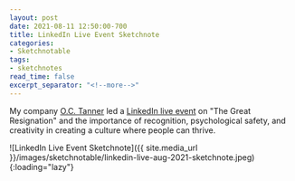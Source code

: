 ```yaml
---
layout: post
date: 2021-08-11 12:50:00-700
title: LinkedIn Live Event Sketchnote
categories:
- Sketchnotable
tags:
- sketchnotes
read_time: false
excerpt_separator: "<!--more-->"
---
```


My company [O.C. Tanner](https://www.octanner.com/) led a [LinkedIn live event](https://www.linkedin.com/events/linkedinlivewitho-c-tanner-ther6811350116583141376/) on "The Great Resignation" and the importance of recognition, psychological safety, and creativity in creating a culture where people can thrive.

![LinkedIn Live Event Sketchnote]({{ site.media_url }}/images/sketchnotable/linkedin-live-aug-2021-sketchnote.jpeg){:loading="lazy"}

<!--more-->
